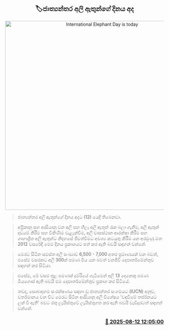 <p align='center'><b><h2 align='center' title='International Elephant Day is today'>🏷ජාත්‍යන්තර අලි ඇතුන්ගේ දිනය අද</h2></b></p>
<p align='center'><img src='https://helakuru.sgp1.cdn.digitaloceanspaces.com/esana/images/lib/elephant-road.jpg' width='600' alt='International Elephant Day is today'></p>

> ජාත්‍යන්තර අලි ඇතුන්ගේ දිනය අදට (12) යෙදී තිබෙනවා.

> අප්‍රිකානු සහ ආසියානු වන අලි සහ හීලෑ අලි ඇතුන් රැක බලා ගැනීම, අලි ඇතුන් දඩයම් කිරීම සහ විකිණීම වැළැක්වීම, අලි වාසස්ථාන ආරක්ෂා කිරීම සහ ගෘහාශ්‍රිත අලි ඇතුන්ට නිදහසේ ජීවත්වීමට අවශ්‍ය කටයුතු කිරීම යන අරමුණු මත 2012 වසරේදී මෙම දිනය ප්‍රකාශයට පත් කර ඇති බවයි සඳහන් වන්නේ.

> මෙරට සිටින සමස්ත අලි සංඛ්‍යාව 6,500 - 7,000 අතර ප්‍රමාණයක් වන බවත්, එසේම වසරකට අලි 300ක් පමණ මිය යන බවත් වනජීවී දෙපාර්තමේන්තුව සඳහන් කර සිටියා.

> එසේම, මේ වසර තුළ පමණක් දුම්රියේ ගැටීමෙන් අලි 13 දෙනෙකු පමණ මියගොස් ඇති බවයි එම දෙපාර්තමේන්තුව ප්‍රකාශ කර සිටියේ.

> තවද, සොබාදහම සංරක්ෂණය සඳහා වූ ජාත්‍යන්තර සංගමයට (IUCN) අනුව, වර්තමානය වන විට මෙරට සිටින ආසියානු අලි විශේෂය 'වඳවීමේ තර්ජනයට ලක් වී ඇති' බවට රතු ලැයිස්තුවේ ලැයිස්තුගත කර ඇති බවයි වැඩිදුරටත් සඳහන් වන්නේ.



<h3 align='right'><a href='https://www.helakuru.lk/esana/p/112632/'>📅 2025-08-12 12:05:00</a></h3>
